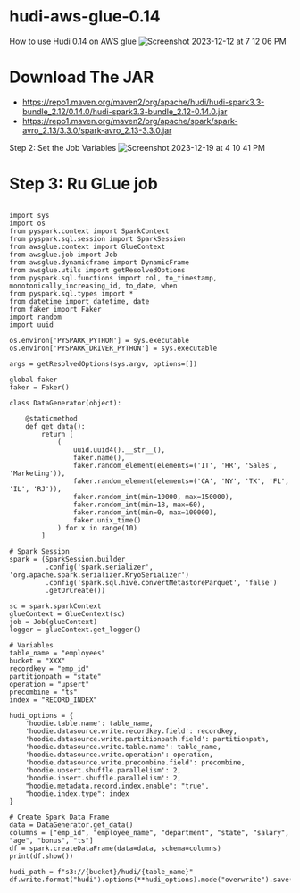 # hudi-aws-glue-0.14
How to use Hudi 0.14 on AWS glue
![Screenshot 2023-12-12 at 7 12 06 PM](https://github.com/soumilshah1995/hudi-aws-glue-0.14/assets/39345855/526eab16-a37f-4ca3-b6db-98ab267a48b2)


# Download The JAR 
* https://repo1.maven.org/maven2/org/apache/hudi/hudi-spark3.3-bundle_2.12/0.14.0/hudi-spark3.3-bundle_2.12-0.14.0.jar
* https://repo1.maven.org/maven2/org/apache/spark/spark-avro_2.13/3.3.0/spark-avro_2.13-3.3.0.jar

Step 2: Set the Job Variables 
![Screenshot 2023-12-19 at 4 10 41 PM](https://github.com/soumilshah1995/hudi-aws-glue-0.14/assets/39345855/e50564a0-38d2-41e6-bd37-92d284f36d6e)


# Step  3: Ru GLue job 

```

import sys
import os
from pyspark.context import SparkContext
from pyspark.sql.session import SparkSession
from awsglue.context import GlueContext
from awsglue.job import Job
from awsglue.dynamicframe import DynamicFrame
from awsglue.utils import getResolvedOptions
from pyspark.sql.functions import col, to_timestamp, monotonically_increasing_id, to_date, when
from pyspark.sql.types import *
from datetime import datetime, date
from faker import Faker
import random
import uuid

os.environ['PYSPARK_PYTHON'] = sys.executable
os.environ['PYSPARK_DRIVER_PYTHON'] = sys.executable

args = getResolvedOptions(sys.argv, options=[])

global faker
faker = Faker()

class DataGenerator(object):

    @staticmethod
    def get_data():
        return [
            (
                uuid.uuid4().__str__(),
                faker.name(),
                faker.random_element(elements=('IT', 'HR', 'Sales', 'Marketing')),
                faker.random_element(elements=('CA', 'NY', 'TX', 'FL', 'IL', 'RJ')),
                faker.random_int(min=10000, max=150000),
                faker.random_int(min=18, max=60),
                faker.random_int(min=0, max=100000),
                faker.unix_time()
            ) for x in range(10)
        ]

# Spark Session
spark = (SparkSession.builder
         .config('spark.serializer', 'org.apache.spark.serializer.KryoSerializer')
         .config('spark.sql.hive.convertMetastoreParquet', 'false')
         .getOrCreate())

sc = spark.sparkContext
glueContext = GlueContext(sc)
job = Job(glueContext)
logger = glueContext.get_logger()

# Variables
table_name = "employees"
bucket = "XXX"
recordkey = "emp_id"
partitionpath = "state"
operation = "upsert"
precombine = "ts"
index = "RECORD_INDEX"

hudi_options = {
    'hoodie.table.name': table_name,
    'hoodie.datasource.write.recordkey.field': recordkey,
    'hoodie.datasource.write.partitionpath.field': partitionpath,
    'hoodie.datasource.write.table.name': table_name,
    'hoodie.datasource.write.operation': operation,
    'hoodie.datasource.write.precombine.field': precombine,
    'hoodie.upsert.shuffle.parallelism': 2,
    'hoodie.insert.shuffle.parallelism': 2,
    "hoodie.metadata.record.index.enable": "true",
    "hoodie.index.type": index
}

# Create Spark Data Frame
data = DataGenerator.get_data()
columns = ["emp_id", "employee_name", "department", "state", "salary", "age", "bonus", "ts"]
df = spark.createDataFrame(data=data, schema=columns)
print(df.show())

hudi_path = f"s3://{bucket}/hudi/{table_name}"
df.write.format("hudi").options(**hudi_options).mode("overwrite").save(hudi_path)


```

